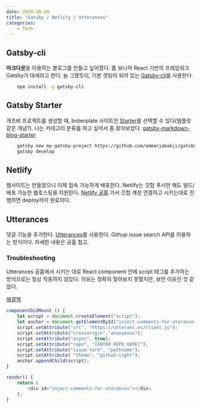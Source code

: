 ```yaml
---
date: 2020-10-20
title: "Gatsby / Netlify / Utterances"
categories: 
    - Tech
---
```


## Gatsby-cli

**마크다운**을 이용하는 블로그를 만들고 싶어졌다.
좀 보니까 React 기반의 프레임워크 Gatsby가 대세라고 한다.
늘 그랬듯이, 기본 셋팅이 되어 있는 [Gatsby-cli](https://www.gatsbyjs.com/docs/gatsby-cli/)를 사용한다.

```zsh
    npm install -g gatsby-cli
```
## Gatsby Starter

개츠비 프로젝트를 생성할 때, bolierplate 사이트인 [Starter](https://www.gatsbyjs.com/docs/starters/)를 선택할 수 있다(템플릿 같은 개념?).
나는 카테고리 분류를 하고 싶어서 좀 찾아보았다. [gatsby-markdown-blog-starter](https://www.gatsbyjs.com/starters/ammarjabakji/gatsby-markdown-blog-starter)

```zsh
    gatsby new my-gatsby-project https://github.com/ammarjabakji/gatsby-markdown-blog-starter
    gatsby develop
```

## Netlify

웹사이트는 만들었으니 이제 접속 가능하게 배포한다.
Netlify는 깃헙 푸시만 해도 빌드/배포 가능한 웹호스팅을 지원한다.
[Netlify 공홈](https://www.netlify.com) 가서 깃헙 계정 연결하고 시키는대로 진행하면 deploy까지 완료이다.

## Utterances

댓글 기능을 추가한다.
[Utterances](https://utteranc.es)를 사용한다.
Githup issue search API를 이용하는 방식이다. 자세한 내용은 공홈 참고.

### Troubleshooting

Utterances 공홈에서 시키는 대로 React component 안에 script 태그를 추가하는 방식으로는 정상 작동하지 않았다.
이유는 정확히 찾아보지 못했지만, 보안 이유인 것 같았다.


[해결책](https://github.com/utterance/utterances/issues/161)
```js
componentDidMount () {
    let script = document.createElement("script");
    let anchor = document.getElementById("inject-comments-for-uterances");
    script.setAttribute("src", "https://utteranc.es/client.js");
    script.setAttribute("crossorigin","anonymous");
    script.setAttribute("async", true);
    script.setAttribute("repo", "[ENTER REPO HERE]");
    script.setAttribute("issue-term", "pathname");
    script.setAttribute( "theme", "github-light");
    anchor.appendChild(script);
}

render() {
    return (
        <div id="inject-comments-for-uterances"></div>
    );
}
```


